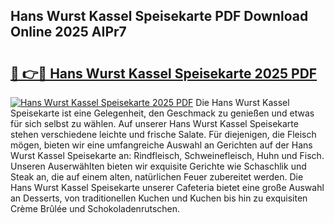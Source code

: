 ## Hans Wurst Kassel Speisekarte PDF Download Online 2025 AIPr7

# <h2><a href="http://gcb31qu.nevu.top/?p=Hans+Wurst+Kassel+Speisekarte">🔗 👉🔴 Hans Wurst Kassel Speisekarte 2025 PDF</a></h2>

[![Hans Wurst Kassel Speisekarte 2025 PDF](https://i.imgur.com/dBaPXMq.png)](http://gcb31qu.nevu.top/?p=Hans+Wurst+Kassel+Speisekarte)
Die Hans Wurst Kassel Speisekarte ist eine Gelegenheit, den Geschmack zu genießen und etwas für sich selbst zu wählen. Auf unserer Hans Wurst Kassel Speisekarte stehen verschiedene leichte und frische Salate. Für diejenigen, die Fleisch mögen, bieten wir eine umfangreiche Auswahl an Gerichten auf der Hans Wurst Kassel Speisekarte an: Rindfleisch, Schweinefleisch, Huhn und Fisch. Unseren Auserwählten bieten wir exquisite Gerichte wie Schaschlik und Steak an, die auf einem alten, natürlichen Feuer zubereitet werden. Die Hans Wurst Kassel Speisekarte unserer Cafeteria bietet eine große Auswahl an Desserts, von traditionellen Kuchen und Kuchen bis hin zu exquisiten Crème Brûlée und Schokoladenrutschen.
